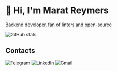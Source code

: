 # 👋 Hi, I'm Marat Reymers

Backend developer, fan of linters and open-source

![GitHub stats](https://github-readme-stats.vercel.app/api?username=maratori&theme=dark&count_private=true&show_icons=true&include_all_commits=true&hide_title=true)


## Contacts

[![Telegram][telegram-img]][telegram-link]
[![LinkedIn][linkedin-img]][linkedin-link]
[![Gmail][gmail-img]][gmail-link]

[telegram-img]: https://img.shields.io/badge/telegram-maratori-2CA5E0.svg?style=for-the-badge&logo=telegram
[telegram-link]: https://t.me/maratori
[linkedin-img]: https://img.shields.io/badge/linkedin-marat%20reymers-0077B5?style=for-the-badge&logo=linkedin
[linkedin-link]: https://www.linkedin.com/in/marat-reymers
[gmail-img]: https://img.shields.io/badge/gmail-marat.maratori-D14836?style=for-the-badge&logo=gmail
[gmail-link]: mailto:marat.maratori+github@gmail.com
